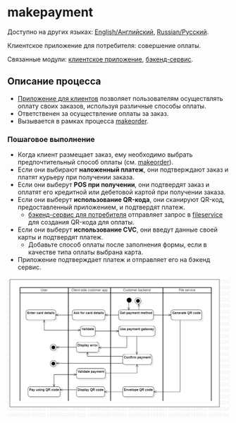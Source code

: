 # makepayment

Доступно на других языках: [English/Английский](makepayment.md), [Russian/Русский](makepayment.ru.md). 

Клиентское приложение для потребителя: совершение оплаты.

Связанные модули: [клиентское приложение](../../frontend/customerclient.md), [бэкенд-сервис](../../backend/customerbackend.md).

## Описание процесса

- [Приложение для клиентов](../../frontend/customerclient.md) позволяет пользователям осуществлять оплату своих заказов, используя различные способы оплаты.
- Ответственен за осуществление оплаты за заказ.
- Вызывается в рамках процесса [makeorder](makeorder.ru.md).

### Пошаговое выполнение

- Когда клиент размещает заказ, ему необходимо выбрать предпочтительный способ оплаты (см. [makeorder](makeorder.md)).
- Если они выбирают **наложенный платеж**, они подтверждают заказ и платят курьеру при получении заказа.
- Если они выберут **POS при получении**, они подтвердят заказ и оплатят его кредитной или дебетовой картой при получении заказа.
- Если они выберут **использование QR-кода**, они сканируют QR-код, предоставленный приложением, и подтвердят платеж.
     - [бэкенд-сервис для потребителя](../../backend/customerbackend.md) отправляет запрос в [fileservice](../../backend/fileservice.md) для создания QR-кода для оплаты.
- Если они выберут **использование CVC**, они введут данные своей карты и подтвердят платеж.
     - Добавьте способ оплаты после заполнения формы, если в качестве типа оплаты выбрана карта.
- Приложение подтверждает платеж и отправляет его на бэкенд сервис.

![customer.makepayment](../../img/activitydiagrams/customer.makepayment.png)

